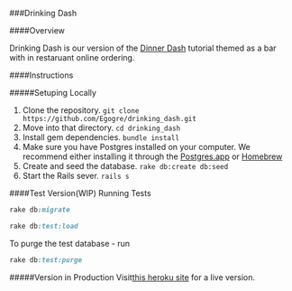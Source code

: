 ###Drinking Dash

####Overview

Drinking Dash is our version of the [Dinner Dash](http://tutorials.jumpstartlab.com/projects/dinner_dash.html) tutorial themed as a bar with in restaruant online ordering.

####Instructions

#####Setuping Locally

1. Clone the repository.
  `git clone https://github.com/Egogre/drinking_dash.git`
2. Move into that directory.
  `cd drinking_dash`
3. Install gem dependencies.
  `bundle install`
4. Make sure you have Postgres installed on your computer.
   We recommend either installing it through the [Postgres.app](http://postgresapp.com/) or [Homebrew](http://russbrooks.com/2010/11/25/install-postgresql-9-on-os-x)
5. Create and seed the database.
   `rake db:create db:seed`
6. Start the Rails sever.
   `rails s`

####Test Version(WIP)
Running Tests
```ruby
rake db:migrate
```

```ruby
rake db:test:load
```

To purge the test database - run

```ruby
rake db:test:purge
```

#####Version in Production
Visit[this heroku site]( https://desolate-plateau-1371.herokuapp.com/) for a live version.
